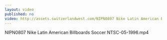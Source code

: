 ```yaml
---
layout: video
published: no
video: http://assets.switzerlandwest.com/NIPN0807 Nike Latin American Billboards Soccer NTSC-05-1996.mp4
---
```

NIPN0807 Nike Latin American Billboards Soccer NTSC-05-1996.mp4
